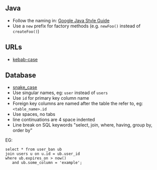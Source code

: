 ## Java

- Follow the naming in: [Google Java Style Guide](https://google.github.io/styleguide/javaguide.html#s5-naming)
- Use a `new` prefix for factory methods (e.g. `newFoo()` instead of `createFoo()`)

## URLs

- [kebab-case](https://en.wikipedia.org/wiki/Kebab_case)


## Database

- [snake_case](https://en.wikipedia.org/wiki/Snake_case) 
- Use singular names, eg: `user` instead of `users`
- Use `id` for primary key column name
- Foreign key columns are named after the table the refer to, eg: `<table_name>.id`
- Use spaces, no tabs
- line continuations are 4 space indented
- Line break on SQL keywords "select, join, where, having, group by, order by"

EG:

```
select * from user_ban ub
join users u on u.id = ub.user_id
where ub.expires_on > now()
   and ub.some_column = 'example';
```

